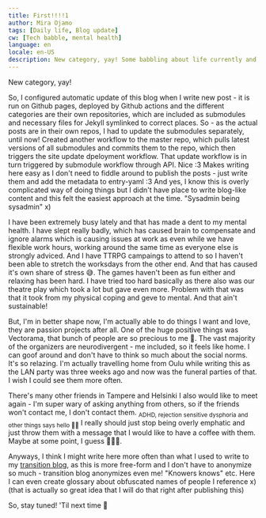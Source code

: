 ```yaml
---
title: First!!!!1
author: Mira Ojamo
tags: [Daily life, Blog update]
cw: [Tech babble, mental health]
language: en
locale: en-US
description: New category, yay! Some babbling about life currently and tech babble about this blog :3
---
```


New category,  yay!

So, I configured automatic update of this blog when I write new post - it is run on Github pages, deployed by Github actions and the different categories are
their own repositories, which are included as submodules and necessary files for Jekyll symlinked to correct places. So - as the actual posts are in their own
repos, I had to update the submodules separately, until now! Created another workflow to the master repo, which pulls latest versions of all submodules and
commits them to the repo, which then triggers the site update dpeloyment workflow. That update workflow is in turn triggered by submodule workflow through API.
Nice :3 Makes writing here easy as I don't need to fiddle around to publish the posts - just write them and add the metadata to entry-yaml :3 And yes, I know
this is overly complicated way of doing things but I didn't have place to write blog-like content and this felt the easiest approach at the time. "Sysadmin
being sysadmin" x)

I have been extremely busy lately and that has made a dent to my mental health. I have slept really badly, which has caused brain to compensate and ignore alarms
which is causing issues at work as even while we have flexible work hours, working around the same time as everyone else is strongly adviced. And I have TTRPG
campaings to attend to so I haven't been able to stretch the worksdays from the other end. And that has caused it's own share of stress 😅. The games haven't
been as fun either and relaxing has been hard. I have tried too hard basically as there also was our theatre play which took a lot but gave even more. Problem
with that was that it took from my physical coping and geve to mental. And that ain't sustainable!

But, I'm in better shape now, I'm actually able to do things I want and love, they are passion projects after all. One of the huge positive things was Vectorama,
that bunch of people are so precious to me 💜. The vast majority of the organizers are neurodivergent - me included, so it feels like home. I can goof around
and don't have to think so much about the social norms. It's so relazing. I'm actually travelling home from Oulu while writing this as the LAN party was three
weeks ago and now was the funeral parties of that. I wish I could see them more often.

There's many other friends in Tampere and Helsinki I also would like to meet again - I'm super wary of asking anything from others, so if the friends won't
contact me, I don't contact them. <sub>ADHD, rejection sensitive dysphoria and other things says hello 👋🏻</sub> I really should just stop being overly
emphatic and just throw them with a message that I would like to have a coffee with them. Maybe at some point, I guess 🤷🏻‍♀️.

Anyways, I think I might write here more often than what I used to write to my [transition blog](https://transwoman-voyage.blogspot.com), as this is more
free-form and I don't have to anonymize so much - transition blog anonymizes even me! "Knowers knows" etc. Here I can even create glossary about obfuscated
names of people I reference x) (that is actually so great idea that I will do that right after publishing this)

So, stay tuned! 'Til next time 💜